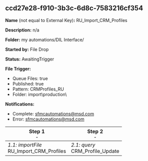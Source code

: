 ## ccd27e28-f910-3b3c-6d8c-7583216cf354

**Name** (not equal to External Key)**:** RU_Import_CRM_Profiles

**Description:** n/a

**Folder:** my automations/DIL Interface/

**Started by:** File Drop

**Status:** AwaitingTrigger

**File Trigger:**

* Queue Files: true
* Published: true
* Pattern: CRMProfiles_RU
* Folder:  import\production\

**Notifications:**

* Complete: sfmcautomations@msd.com
* Error: sfmcautomations@msd.com

| Step 1<br>_<small>-</small>_ | Step 2<br>_<small>-</small>_ |
| --- | --- |
| _1.1: importFile_<br>RU_Import_CRM_Profiles | _2.1: query_<br>CRM_Profile_Update |
